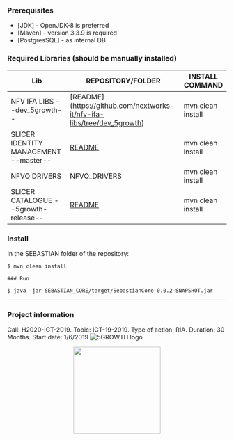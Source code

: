  
### Prerequisites

* [JDK] - OpenJDK-8 is preferred
* [Maven] - version 3.3.9 is required
* [PostgresSQL] - as internal DB 



### Required Libraries (should be manually installed)

| Lib | REPOSITORY/FOLDER | INSTALL COMMAND |
| ------ | ------ | ------ |
| NFV IFA LIBS --dev_5growth-- | [README] (https://github.com/nextworks-it/nfv-ifa-libs/tree/dev_5growth) | mvn clean install |
| SLICER IDENTITY MANAGEMENT --master-- | [README](https://github.com/nextworks-it/slicer-identity-mgmt) | mvn clean install |
| NFVO DRIVERS | NFVO_DRIVERS | mvn clean install |
| SLICER CATALOGUE --5growth-release-- | [README](https://github.com/nextworks-it/slicer-catalogue/tree/5growth-release) | mvn clean install |


### Install 

In the SEBASTIAN folder of the repository:
```
$ mvn clean install 

### Run

$ java -jar SEBASTIAN_CORE/target/SebastianCore-0.0.2-SNAPSHOT.jar
```

-------------------
### Project information
Call: H2020-ICT-2019. Topic: ICT-19-2019. Type of action: RIA. Duration: 30 Months. Start date: 1/6/2019
![5GROWTH logo](https://5g-ppp.eu/wp-content/uploads/2019/06/5Growth_rgb_horizontal.png)

<p align="center">
<img src="https://upload.wikimedia.org/wikipedia/commons/b/b7/Flag_of_Europe.svg" width="200px" />
</p>
